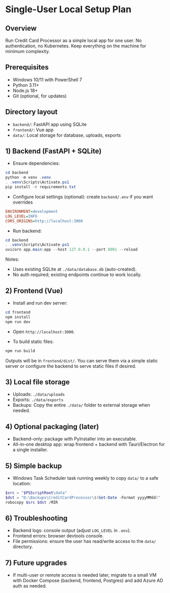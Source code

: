 # Single-User Local Setup Plan

## Overview
Run Credit Card Processor as a simple local app for one user. No authentication, no Kubernetes. Keep everything on the machine for minimum complexity.

## Prerequisites
- Windows 10/11 with PowerShell 7
- Python 3.11+
- Node.js 18+
- Git (optional, for updates)

## Directory layout
- `backend/`: FastAPI app using SQLite
- `frontend/`: Vue app
- `data/`: Local storage for database, uploads, exports

## 1) Backend (FastAPI + SQLite)

- Ensure dependencies:
```powershell
cd backend
python -m venv .venv
. .venv\Scripts\Activate.ps1
pip install -r requirements.txt
```

- Configure local settings (optional): create `backend/.env` if you want overrides
```ini
ENVIRONMENT=development
LOG_LEVEL=INFO
CORS_ORIGINS=http://localhost:3000
```

- Run backend:
```powershell
cd backend
. .venv\Scripts\Activate.ps1
uvicorn app.main:app --host 127.0.0.1 --port 8001 --reload
```

Notes:
- Uses existing SQLite at `./data/database.db` (auto-created).
- No auth required; existing endpoints continue to work locally.

## 2) Frontend (Vue)

- Install and run dev server:
```powershell
cd frontend
npm install
npm run dev
```
- Open `http://localhost:3000`.

- To build static files:
```powershell
npm run build
```
Outputs will be in `frontend/dist/`. You can serve them via a simple static server or configure the backend to serve static files if desired.

## 3) Local file storage
- Uploads: `./data/uploads`
- Exports: `./data/exports`
- Backups: Copy the entire `./data/` folder to external storage when needed.

## 4) Optional packaging (later)
- Backend-only: package with PyInstaller into an executable.
- All-in-one desktop app: wrap frontend + backend with Tauri/Electron for a single installer.

## 5) Simple backup
- Windows Task Scheduler task running weekly to copy `data/` to a safe location:
```powershell
$src = "$PSScriptRoot\data"
$dst = "D:\Backups\CreditCardProcessor\$(Get-Date -Format yyyyMMdd)"
robocopy $src $dst /MIR
```

## 6) Troubleshooting
- Backend logs: console output (adjust `LOG_LEVEL` in `.env`).
- Frontend errors: browser devtools console.
- File permissions: ensure the user has read/write access to the `data/` directory.

## 7) Future upgrades
- If multi-user or remote access is needed later, migrate to a small VM with Docker Compose (backend, frontend, Postgres) and add Azure AD auth as needed.
